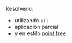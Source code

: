 Resolverlo:

* utilizando `all`
* aplicación parcial
* y en estilo [point free](http://uqbar-wiki.org/index.php?title=Notaci%C3%B3n_point-free)
